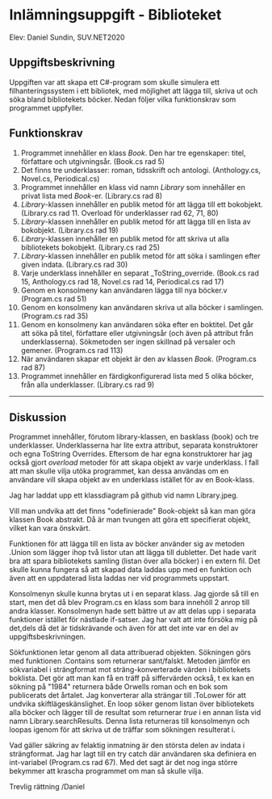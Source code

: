 # Inlämningsuppgift - Biblioteket
Elev: Daniel Sundin, SUV.NET2020

## Uppgiftsbeskrivning

Uppgiften var att skapa ett C#-program som skulle simulera ett filhanteringssystem i ett bibliotek, med möjlighet att lägga till, skriva ut och söka bland bibliotekets böcker. Nedan följer vilka funktionskrav som programmet uppfyller.




## Funktionskrav
1. Programmet innehåller en klass _Book_. Den har tre egenskaper: titel, författare och utgivningsår. (Book.cs rad 5)
2. Det finns tre underklasser: roman, tidsskrift och antologi.
(Anthology.cs, Novel.cs, Periodical.cs)
3. Programmet innehåller en klass vid namn _Library_ som innehåller en privat lista med _Book_-er. (Library.cs rad 8)
4. _Library_-klassen innehåller en publik metod för att lägga till ett bokobjekt. (Library.cs rad 11. Overload för underklasser rad 62, 71, 80)
5. _Library_-klassen innehåller en publik metod för att lägga till en lista av bokobjekt. (Library.cs rad 19)
6. _Library_-klassen innehåller en publik metod för att skriva ut alla bibliotekets bokobjekt. (Library.cs rad 25)
7. _Library_-klassen innehåller en publik metod för att söka i samlingen efter given indata. (Library.cs rad 30)
8. Varje underklass innehåller en separat _ToString_override. (Book.cs rad 15, Anthology.cs rad 18, Novel.cs rad 14, Periodical.cs rad 17)
9. Genom en konsolmeny kan användaren lägga till nya böcker.v (Program.cs rad 51)
10. Genom en konsolmeny kan användaren skriva ut alla böcker i samlingen. (Program.cs rad 35)
11. Genom en konsolmeny kan användaren söka efter en boktitel. Det går att söka på titel, författare eller utgivningsår (och även på attribut från underklasserna). Sökmetoden ser ingen skillnad på versaler och gemener. (Program.cs rad 113)
12. När användaren skapar ett objekt är den av klassen _Book_. (Program.cs rad 87)
13. Programmet innehåller en färdigkonfigurerad lista med 5 olika böcker, från alla underklasser. (Library.cs rad 9)


---

## Diskussion

Programmet innehåller, förutom library-klassen, en basklass (book) och tre underklasser. Underklasserna har lite extra attribut, separata konstruktorer och egna ToString Overrides. Eftersom de har egna konstruktorer har jag också gjort _overload_ metoder för att skapa objekt av varje underklass. I fall att man skulle vilja utöka programmet, kan dessa användas om en användare vill skapa objekt av en underklass istället för av en Book-klass. 

Jag har laddat upp ett klassdiagram på github vid namn Library.jpeg.

Vill man undvika att det finns "odefinierade" Book-objekt så kan man göra klassen Book abstrakt. Då är man tvungen att göra ett specifierat objekt, vilket kan vara önskvärt.

Funktionen för att lägga till en lista av böcker använder sig av metoden .Union som lägger ihop två listor utan att lägga till dubletter. Det hade varit bra att spara bibliotekets samling (listan över alla böcker) i en extern fil. Det skulle kunna fungera så att skapad data laddas upp med en funktion och även att en uppdaterad lista laddas ner vid programmets uppstart.

Konsolmenyn skulle kunna brytas ut i en separat klass. Jag gjorde så till en start, men det då blev Program.cs en klass som bara innehöll 2 anrop till andra klasser. Konsolmenyn hade sett bättre ut av att delas upp i separata funktioner istället för nästlade if-satser. Jag har valt att inte försöka mig på det,dels då det är tidskrävande och även för att det inte var en del av uppgiftsbeskrivningen.

 Sökfunktionen letar genom all data attribuerad objekten. Sökningen görs med funktionen .Contains som returnerar sant/falskt. Metoden jämför en sökvariabel i strängformat mot sträng-konverterade värden i bibliotekets boklista. Det gör att man kan få en träff på siffervärden också, t ex kan en sökning på "1984" returnera både Orwells roman och en bok som publicerats det årtalet. Jag konverterar alla strängar till .ToLower för att undvika skiftlägeskänslighet.
 En loop söker genom listan över bibliotekets alla böcker och lägger till de resultat som returnerar _true_ i en annan lista vid namn Library.searchResults. Denna lista returneras till konsolmenyn och loopas igenom för att skriva ut de träffar som sökningen resulterat i. 

 Vad gäller säkring av felaktig inmatning är den största delen av indata i strängformat. Jag har lagt till en try catch där användaren ska definiera en int-variabel (Program.cs rad 67). Med det sagt är det nog inga större bekymmer att krascha programmet om man så skulle vilja.

Trevlig rättning
/Daniel

